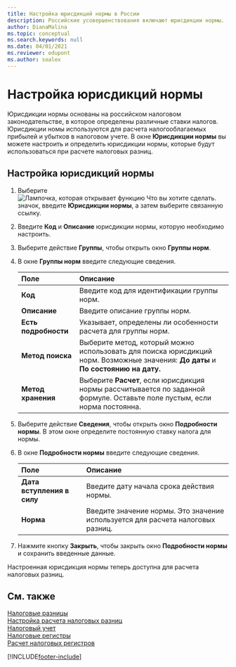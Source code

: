 ```yaml
---
title: Настройка юрисдикций нормы в России
description: Российские усовершенствования включают юрисдикции нормы.
author: DianaMalina
ms.topic: conceptual
ms.search.keywords: null
ms.date: 04/01/2021
ms.reviewer: edupont
ms.author: soalex
---
```


# <a name="set-up-norm-jurisdictions" />Настройка юрисдикций нормы

Юрисдикции нормы основаны на российском налоговом законодательстве, в которое определены различные ставки налогов. Юрисдикции номы используются для расчета налогооблагаемых прибылей и убытков в налоговом учете. В окне **Юрисдикции нормы** вы можете настроить и определить юрисдикции нормы, которые будут использоваться при расчете налоговых разниц.

## <a name="to-set-up-norm-jurisdictions" />Настройка юрисдикций нормы

1. Выберите ![Лампочка, которая открывает функцию Что вы хотите сделать.](../../media/ui-search/search_small.png "Что вы хотите сделать") значок, введите **Юрисдикции нормы**, а затем выберите связанную ссылку.

2. Введите **Код** и **Описание** юрисдикции нормы, которую необходимо настроить.

3. Выберите действие **Группы**, чтобы открыть окно **Группы норм**.

4. В окне **Группы норм** введите следующие сведения.

   | Поле              | Описание                                                  |
   | :----------------- | :----------------------------------------------------------- |
   | **Код**           | Введите код для идентификации группы норм.                     |
   | **Описание**    | Введите описание группы норм.                      |
   | **Есть подробности**    | Указывает, определены ли особенности расчета для группы норм. |
   | **Метод поиска**  | Выберите метод, который можно использовать для поиска юрисдикций норм. Возможные значения: **До даты** и **По состоянию на дату.** |
   | **Метод хранения** | Выберите **Расчет**, если юрисдикция нормы рассчитывается по заданной формуле. Оставьте поле пустым, если норма постоянна. |

5. Выберите действие **Сведения**, чтобы открыть окно **Подробности нормы**. В этом окне определите постоянную ставку налога для нормы.

6. В окне **Подробности нормы** введите следующие сведения.

   | Поле              | Описание                                                  |
   | :----------------- | :----------------------------------------------------------- |
   | **Дата вступления в силу** | Введите дату начала срока действия нормы.                        |
   | **Норма**           | Введите значение нормы. Это значение используется для расчета налоговых разниц. |

7. Нажмите кнопку **Закрыть**, чтобы закрыть окно **Подробности нормы** и сохранить введенные данные.

Настроенная юрисдикция нормы теперь доступна для расчета налоговых разниц.

## <a name="see-also" />См. также

[Налоговые разницы](Tax-Differences.md)  
[Настройка расчета налоговых разниц](Setting-up-Tax-Difference-Calculation.md)  
[Налоговый учет](Tax-Accounting.md)  
[Налоговые регистры](Tax-Registers.md)  
[Расчет налоговых регистров](How-to-Create-Tax-Registers.md)  


[!INCLUDE[footer-include](../../includes/footer-banner.md)]
